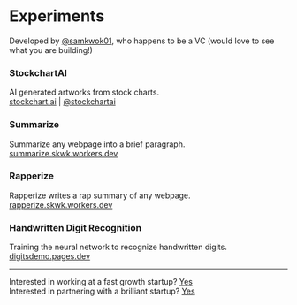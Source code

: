 # Experiments
Developed by [@samkwok01](https://twitter.com/samkwok01), who happens to be a VC (would love to see what you are building!)

### StockchartAI
AI generated artworks from stock charts.  
[stockchart.ai](https://stockchart.ai) | [@stockchartai](https://instagram.com/stockchartai)  

### Summarize
Summarize any webpage into a brief paragraph.  
[summarize.skwk.workers.dev](https://summarize.skwk.workers.dev)  

### Rapperize
Rapperize writes a rap summary of any webpage.  
[rapperize.skwk.workers.dev](https://rapperize.skwk.workers.dev)  

### Handwritten Digit Recognition
Training the neural network to recognize handwritten digits.  
[digitsdemo.pages.dev](https://digitsdemo.pages.dev)  

---  

Interested in working at a fast growth startup? [Yes](https://forms.gle/VRqfq1zoj3p1FeGx5)  
Interested in partnering with a brilliant startup? [Yes](https://linkedin.com/in/samkwok)  
